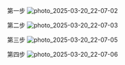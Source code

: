 第一步
![photo_2025-03-20_22-07-02](https://github.com/user-attachments/assets/fc1552f7-da3f-4e7c-bfcb-fc5a8299270c)


第二步
![photo_2025-03-20_22-07-03](https://github.com/user-attachments/assets/7031997d-16ca-4e87-8967-9ae50d4b33a6)


第三步
![photo_2025-03-20_22-07-05](https://github.com/user-attachments/assets/cb2b5739-192d-4050-9b44-fa6daddfacd3)


第四步
![photo_2025-03-20_22-07-06](https://github.com/user-attachments/assets/75fc0beb-8cd5-4842-b0c7-91b947263574)
